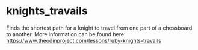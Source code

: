 # knights_travails

Finds the shortest path for a knight to travel from one part of a chessboard to another. More information can be found here: https://www.theodinproject.com/lessons/ruby-knights-travails
